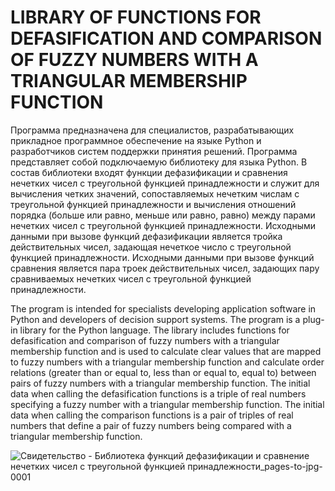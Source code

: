 # LIBRARY OF FUNCTIONS FOR DEFASIFICATION AND COMPARISON OF FUZZY NUMBERS WITH A TRIANGULAR MEMBERSHIP FUNCTION

Программа предназначена для специалистов, разрабатывающих прикладное программное обеспечение на языке Python и разработчиков систем поддержки принятия решений. Программа представляет собой подключаемую библиотеку для языка Python. В состав библиотеки входят функции дефазификации и сравнения нечетких чисел с треугольной функцией принадлежности и служит для вычисления четких значений, сопоставляемых нечетким числам с треугольной функцией принадлежности и вычисления отношений порядка (больше или равно, меньше или равно, равно) между парами нечетких чисел с треугольной функцией принадлежности.  Исходными данными при вызове функций дефазификации является тройка действительных чисел, задающая нечеткое число с треугольной функцией принадлежности. Исходными данными при вызове функций сравнения является пара троек действительных чисел, задающих пару сравниваемых нечетких чисел с треугольной функцией принадлежности.

The program is intended for specialists developing application software in Python and developers of decision support systems. The program is a plug-in library for the Python language. The library includes functions for defasification and comparison of fuzzy numbers with a triangular membership function and is used to calculate clear values that are mapped to fuzzy numbers with a triangular membership function and calculate order relations (greater than or equal to, less than or equal to, equal to) between pairs of fuzzy numbers with a triangular membership function.  The initial data when calling the defasification functions is a triple of real numbers specifying a fuzzy number with a triangular membership function. The initial data when calling the comparison functions is a pair of triples of real numbers that define a pair of fuzzy numbers being compared with a triangular membership function.

![Свидетельство - Библиотека функций дефазификации и сравнение нечетких чисел с треугольной функцией принадлежности_pages-to-jpg-0001](https://user-images.githubusercontent.com/72341725/155675422-b3fc5dfc-762f-47e6-afcf-60b5c97b1c3a.jpg)
